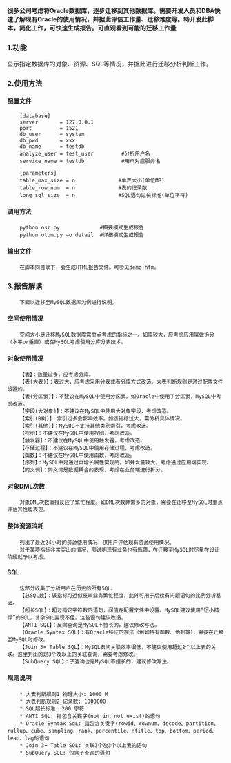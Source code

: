 #### 很多公司考虑将Oracle数据库，逐步迁移到其他数据库。需要开发人员和DBA快速了解现有Oracle的使用情况，并据此评估工作量、迁移难度等。特开发此脚本，简化工作，可快速生成报告。可直观看到可能的迁移工作量

### 1.功能
显示指定数据库的对象、资源、SQL等情况，并据此进行迁移分析判断工作。

### 2.使用方法
#### 配置文件
        [database]
        server       = 127.0.0.1
        port         = 1521
        db_user      = system
        db_pwd       = xxx
        db_name      = testdb
        analyze_user = test_user         #分析用户名
        service_name = testdb            #用户对应服务名

        [parameters]
        table_max_size = n              #单表大小(单位MB)
        table_row_num  = n              #表的记录数
        long_sql_size  = n              #SQL语句过长标准(单位字符)
        
#### 调用方法
        python osr.py             #概要模式生成报告
        python otom.py –o detail  #详细模式生成报告
        
#### 输出文件
        在脚本同目录下，会生成HTML报告文件。可参见demo.htm。
### 3.报告解读     
        下面以迁移至MySQL数据库为例进行说明。
#### 空间使用情况
        空间大小是迁移MySQL数据库需重点考虑的指标之一。如库较大，应考虑应用层做拆分（水平or垂直）或在MySQL考虑使用分库分表技术。    
#### 对象使用情况
        【表】：数量过多，应考虑分库。
        【表(大表)】：表过大，应考虑采用分表或者分库方式改造。大表判断规则是通过配置文件设置的。
        【表(分区表)】：不建议在MySQL中使用分区表。如Oracle中使用了分区表，MySQL中考虑改造。
        【字段(大对象)】：不建议在MySQL中使用大对象字段，考虑改造。
        【索引(B树)】：索引过多会影响效率。如该指标过大，需分析具体情况。
        【索引(其他)】：MySQL不支持其他类别索引，考虑改造。
        【视图】：不建议在MySQL中使用视图，考虑改造。
        【触发器】：不建议在MySQL中使用触发器，考虑改造。
        【存储过程】：不建议在MySQL中使用存储过程，考虑改造。
        【函数】：不建议在MySQL中使用函数，考虑改造。
        【序列】：MySQL中是通过自增长属性实现的。如并发量较大，考虑通过应用端实现。
        【同义词】：同义词是数据耦合的表现，考虑在业务端进行拆分。
#### 对象DML次数
        对象DML次数直接反应了繁忙程度。如DML次数非常多的对象，需要在迁移至MySQL时重点评估其性能表现。
#### 整体资源消耗
        列出了最近24小时的资源使用情况，供用户评估现有资源使用情况。
        对于某项指标非常突出的情况，那说明现有业务也有瓶颈，在迁移至MySQL时尽量在设计阶段就予以考虑。
#### SQL
        这部分收集了分析用户在历史的所有SQL。
        【总SQL数】：该指标可近似反映业务繁忙程度，此外可用于后续有问题语句的比例分析基础。
        【超长SQL】：超过指定字符数的语句，阀值在配置文件中设置。MySQL建议使用“短小精悍”的SQL，复杂SQL变现不佳。这些语句建议改造。
        【ANTI SQL】：反向查询是MySQL不擅长的，建议修改写法。
        【Oracle Syntax SQL】：有Oracle特征的写法（例如特有函数、伪列等），需要在迁移至MySQL时修改。
        【Join 3+ Table SQL】：MySQL表间关联效率很低，不建议使用超过2个以上表的关联。这里列出的是3个及以上的关联查询，需要考虑修改。
        【SubQuery SQL】：子查询也是MySQL不擅长的，建议修改写法。
#### 规则说明
        * 大表判断规则1_物理大小: 1000 M
        * 大表判断规则2_记录数: 1000000
        * SQL超长标准: 200 字符
        * ANTI SQL: 指包含关键字(not in、not exist)的语句
        * Oracle Syntax SqL: 指包含关键字(rowid、rownum、decode、partition、rullup、cube、sampling、rank、percentile、ntitle、top、bottom、period、lead、lag的语句
        * Join 3+ Table SQL: 关联3个及3个以上表的语句
        * SubQuery SQL: 包含子查询的语句 
